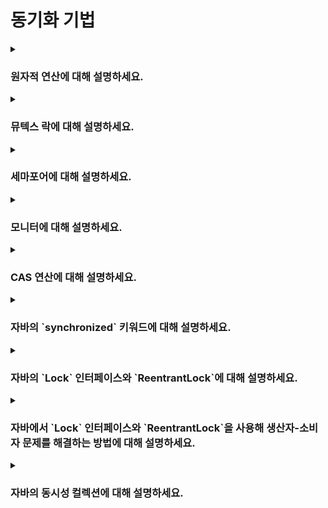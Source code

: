 # 동기화 기법

<details>  
<summary><h3>원자적 연산에 대해 설명하세요.</h3></summary>

- 더 이상 나눌 수 없는 단위의 연산
- 실행 중간에 끼어들 수 없고, 연산이 완전히 실행되거나 전혀 수행되지 않는 방식으로 동작함(all or nothing)
- 자바의 경우 `synchronized`나 `Lock`을 사용해 여러 연산을 하나의 원자적인 단위로 묶을수 있음
</details>

<details>  
<summary><h3>뮤텍스 락에 대해 설명하세요.</h3></summary>

</details>

<details>  
<summary><h3>세마포어에 대해 설명하세요.</h3></summary>

</details>

<details>  
<summary><h3>모니터에 대해 설명하세요.</h3></summary>

</details>

<details>  
<summary><h3>CAS 연산에 대해 설명하세요.</h3></summary>

<details>  
<summary><h4>자바의 CAS 연산에 대해 설명하세요.</h4></summary>

</details>
</details>

<details>  
<summary><h3>자바의 `synchronized` 키워드에 대해 설명하세요.</h3></summary>

</details>

<details>  
<summary><h3>자바의 `Lock` 인터페이스와 `ReentrantLock`에 대해 설명하세요.</h3></summary>

</details>

<details>  
<summary><h3>자바에서 `Lock` 인터페이스와 `ReentrantLock`을 사용해 생산자-소비자 문제를 해결하는 방법에 대해 설명하세요.</h3></summary>


<details>  
<summary><h4>자바의 `BlockingQueue`에 대해 설명하세요.</h4></summary>

</details>
</details>

<details>  
<summary><h3>자바의 동시성 컬렉션에 대해 설명하세요.</h3></summary>

</details>
